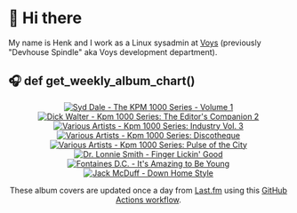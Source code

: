 # 👋 Hi there

My name is Henk and I work as a Linux sysadmin at <a href="https://www.voys.co/about/">Voys</a> (previously "Devhouse Spindle" aka Voys development department).

## 🎧 def get_weekly_album_chart()
<!-- lastfm -->
<p align="center"><a href="https://www.last.fm/music/Syd+Dale/The+KPM+1000+Series+-+Volume+1"><img src="https://lastfm.freetls.fastly.net/i/u/64s/3bea9edc92b54513a5e15fd36b3dfc5d.jpg" title="Syd Dale - The KPM 1000 Series - Volume 1"></a> <a href="https://www.last.fm/music/Dick+Walter/Kpm+1000+Series:+The+Editor%27s+Companion+2"><img src="https://lastfm.freetls.fastly.net/i/u/64s/a9153b6d4ece74119bdb113bc969ebb1.jpg" title="Dick Walter - Kpm 1000 Series: The Editor's Companion 2"></a> <a href="https://www.last.fm/music/Various+Artists/Kpm+1000+Series:+Industry+Vol.+3"><img src="https://lastfm.freetls.fastly.net/i/u/64s/37d7c60f2daa32bda7ef78146687af24.jpg" title="Various Artists - Kpm 1000 Series: Industry Vol. 3"></a> <a href="https://www.last.fm/music/Various+Artists/Kpm+1000+Series:+Discotheque"><img src="https://lastfm.freetls.fastly.net/i/u/64s/8466998b1b50880d21e32685eaf87cf4.jpg" title="Various Artists - Kpm 1000 Series: Discotheque"></a> <a href="https://www.last.fm/music/Various+Artists/Kpm+1000+Series:+Pulse+of+the+City"><img src="https://lastfm.freetls.fastly.net/i/u/64s/5c569773a631dd5c1019c11578c4e8f9.jpg" title="Various Artists - Kpm 1000 Series: Pulse of the City"></a> <a href="https://www.last.fm/music/+noredirect/Dr.+Lonnie+Smith/Finger+Lickin%27+Good"><img src="https://lastfm.freetls.fastly.net/i/u/64s/e98793284ef07a48561da9db3ad56c05.jpg" title="Dr. Lonnie Smith - Finger Lickin' Good"></a> <a href="https://www.last.fm/music/Fontaines+D.C./It%27s+Amazing+to+Be+Young"><img src="https://lastfm.freetls.fastly.net/i/u/64s/36b73895df99f00aefa1462f69c50e0d.png" title="Fontaines D.C. - It's Amazing to Be Young"></a> <a href="https://www.last.fm/music/Jack+McDuff/Down+Home+Style"><img src="https://lastfm.freetls.fastly.net/i/u/64s/4e5993bc5c841e9653f8b62c141f2b0c.jpg" title="Jack McDuff - Down Home Style"></a> </p>

<p align="center">These album covers are updated once a day from <a href="https://www.last.fm/user/hbokh">Last.fm</a> using this <a href="https://github.com/marketplace/actions/lastfm-to-markdown">GitHub Actions workflow</a>.</p>
